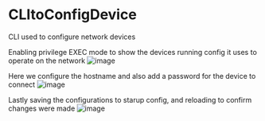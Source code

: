 # CLItoConfigDevice
CLI used to configure network devices

Enabling privilege EXEC mode to show the devices running config it uses to operate on the network
![image](https://github.com/user-attachments/assets/eea85462-ce90-4128-bdc3-db2001deab16)

Here we configure the hostname and also add a password for the device to connect
![image](https://github.com/user-attachments/assets/51af486c-1c34-44eb-aad7-bde5dae02af7)

Lastly saving the configurations to starup config, and reloading to confirm changes were made
![image](https://github.com/user-attachments/assets/8fc22c24-a398-4b57-a6ba-c0d270c757c5)
